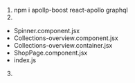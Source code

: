 1. npm i apollp-boost react-apollo graphql
2. 
- Spinner.component.jsx
- Collections-overview.component.jsx
- Collections-overview.container.jsx
- ShopPage.component.jsx
- index.js

3. 
    